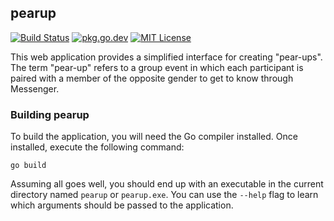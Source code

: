 ## pearup

[![Build Status](https://ci.quickmediasolutions.com/buildStatus/icon?job=pearup)](https://ci.quickmediasolutions.com/job/pearup/)
[![pkg.go.dev](https://pkg.go.dev/badge/github.com/reformed-harmony/pearup?status.svg)](https://pkg.go.dev/github.com/reformed-harmony/pearup)
[![MIT License](http://img.shields.io/badge/license-MIT-9370d8.svg?style=flat)](http://opensource.org/licenses/MIT)

This web application provides a simplified interface for creating "pear-ups". The term "pear-up" refers to a group event in which each participant is paired with a member of the opposite gender to get to know through Messenger.

### Building pearup

To build the application, you will need the Go compiler installed. Once installed, execute the following command:

    go build

Assuming all goes well, you should end up with an executable in the current directory named `pearup` or `pearup.exe`. You can use the `--help` flag to learn which arguments should be passed to the application.
